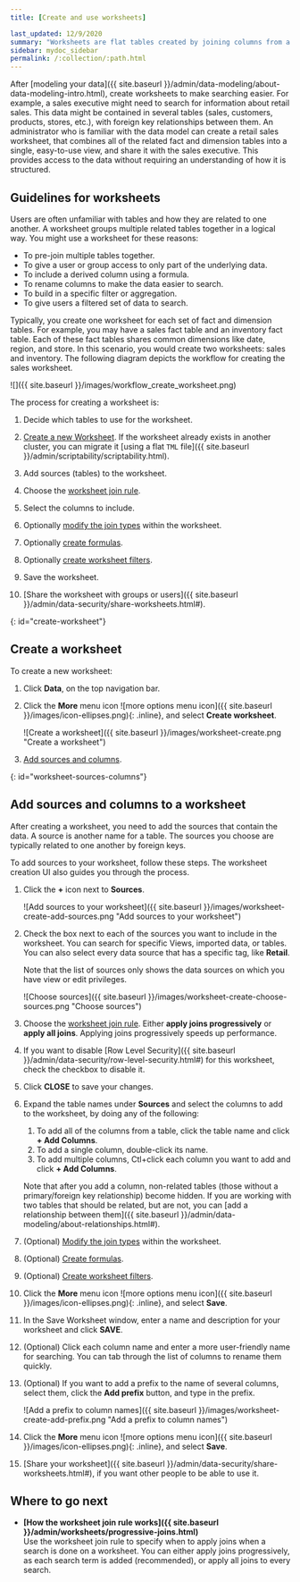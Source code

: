 ```yaml
---
title: [Create and use worksheets]

last_updated: 12/9/2020
summary: "Worksheets are flat tables created by joining columns from a set of one or more tables or imported datasets. "
sidebar: mydoc_sidebar
permalink: /:collection/:path.html
---
```


After [modeling your data]({{ site.baseurl }}/admin/data-modeling/about-data-modeling-intro.html), create worksheets to make searching easier. For example, a sales executive might need to search for information about retail sales. This data might be contained in several tables (sales, customers, products, stores, etc.), with foreign key relationships between them. An administrator who is familiar with the data model can create a retail sales worksheet, that combines all of the related fact and dimension tables into a single, easy-to-use view, and share it with the sales executive. This provides access to the data without requiring an understanding of how it is structured.

## Guidelines for worksheets

Users are often unfamiliar with tables and how they are related to one another. A worksheet groups multiple related tables together in a logical way.  You might use a worksheet for these reasons:

-   To pre-join multiple tables together.
-   To give a user or group access to only part of the underlying data.
-   To include a derived column using a formula.
-   To rename columns to make the data easier to search.
-   To build in a specific filter or aggregation.
-   To give users a filtered set of data to search.

Typically, you create one worksheet for each set of fact and dimension tables. For example, you may have a sales fact table and an inventory fact table. Each of these fact tables shares common dimensions like date, region, and store. In this scenario, you would create two worksheets: sales and inventory. The following diagram depicts the workflow for creating the sales worksheet.

![]({{ site.baseurl }}/images/workflow_create_worksheet.png)

The process for creating a worksheet is:

1.  Decide which tables to use for the worksheet.

2.  [Create a new Worksheet](#create-worksheet). If the worksheet already exists in another cluster, you can migrate it [using a flat `TML` file]({{ site.baseurl }}/admin/scriptability/scriptability.html).

3.  Add sources (tables) to the worksheet.

4.  Choose the [worksheet join rule](progressive-joins.html#).

5.  Select the columns to include.

6.  Optionally [modify the join types](mod-ws-internal-joins.html#) within the worksheet.

7.  Optionally [create formulas](create-formula.html#).

8.  Optionally [create worksheet filters](create-ws-filter.html#).

9.  Save the worksheet.

10.  [Share the worksheet with groups or users]({{ site.baseurl }}/admin/data-security/share-worksheets.html#).

{: id="create-worksheet"}
## Create a worksheet

To create a new worksheet:

1. Click **Data**, on the top navigation bar.

2. Click the **More** menu icon ![more options menu icon]({{ site.baseurl }}/images/icon-ellipses.png){: .inline}, and select **Create worksheet**.

    ![Create a worksheet]({{ site.baseurl }}/images/worksheet-create.png "Create a worksheet")

3. [Add sources and columns](#worksheet-sources-columns).

{: id="worksheet-sources-columns"}
## Add sources and columns to a worksheet

After creating a worksheet, you need to add the sources that contain the data. A source is another name for a table. The sources you choose are typically related to one another by foreign keys.

To add sources to your worksheet, follow these steps. The worksheet creation UI also guides you through the process.

1.  Click the **+** icon next to **Sources**.

    ![Add sources to your worksheet]({{ site.baseurl }}/images/worksheet-create-add-sources.png "Add sources to your worksheet")

2. Check the box next to each of the sources you want to include in the worksheet. You can search for specific Views, imported data, or tables. You can also select every data source that has a specific tag, like **Retail**.

    Note that the list of sources only shows the data sources on which you have view or edit privileges.

    ![Choose sources]({{ site.baseurl }}/images/worksheet-create-choose-sources.png "Choose sources")

4. Choose the [worksheet join rule](progressive-joins.html#). Either **apply joins progressively** or **apply all joins**. Applying joins progressively speeds up performance.

5. If you want to disable [Row Level Security]({{ site.baseurl }}/admin/data-security/row-level-security.html#) for this worksheet, check the checkbox to disable it.

6. Click **CLOSE** to save your changes.

7. Expand the table names under **Sources** and select the columns to add to the worksheet, by doing any of the following:

    1. To add all of the columns from a table, click the table name and click **+ Add Columns**.
    2. To add a single column, double-click its name.
    3. To add multiple columns, Ctl+click each column you want to add and click **+ Add Columns**.

    Note that after you add a column, non-related tables (those without a primary/foreign key relationship) become hidden. If you are working with two tables that should be related, but are not, you can [add a relationship between them]({{ site.baseurl }}/admin/data-modeling/about-relationships.html#).

8.  (Optional) [Modify the join types](mod-ws-internal-joins.html#) within the worksheet.

9.  (Optional) [Create formulas](create-formula.html#).

10.  (Optional) [Create worksheet filters](create-ws-filter.html#).

11. Click the **More** menu icon ![more options menu icon]({{ site.baseurl }}/images/icon-ellipses.png){: .inline}, and select **Save**.

12. In the Save Worksheet window, enter a name and description for your worksheet and click **SAVE**.

13. (Optional) Click each column name and enter a more user-friendly name for searching. You can tab through the list of columns to rename them quickly.

14.  (Optional) If you want to add a prefix to the name of several columns, select them, click the **Add prefix** button, and type in the prefix.

     ![Add a prefix to column names]({{ site.baseurl }}/images/worksheet-create-add-prefix.png "Add a prefix to column names")

15. Click the **More** menu icon ![more options menu icon]({{ site.baseurl }}/images/icon-ellipses.png){: .inline}, and select **Save**.

16.  [Share your worksheet]({{ site.baseurl }}/admin/data-security/share-worksheets.html#), if you want other people to be able to use it.

## Where to go next

-   **[How the worksheet join rule works]({{ site.baseurl }}/admin/worksheets/progressive-joins.html)**  
Use the worksheet join rule to specify when to apply joins when a search is done on a worksheet. You can either apply joins progressively, as each search term is added (recommended), or apply all joins to every search.
